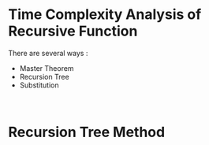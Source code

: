 # Time Complexity Analysis of Recursive Function

There are several ways :

- Master Theorem
- Recursion Tree
- Substitution



<br>

# Recursion Tree Method

